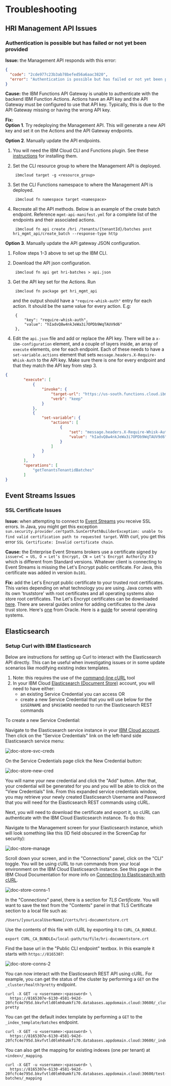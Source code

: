 # Troubleshooting

## HRI Management API Issues

### Authentication is possible but has failed or not yet been provided

**Issue:** the Management API responds with this error:
```json
{
  "code": "2cde977c23b3ab78befed56a6aac3820",
  "error": "Authentication is possible but has failed or not yet been provided."
}
```

**Cause:** the IBM Functions API Gateway is unable to authenticate with the backend IBM Function Actions. Actions have an API key and the API Gateway must be configured to use that API key. Typically, this is due to the API Gateway missing or having the wrong API key.

**Fix:** <br>
**Option 1**. Try redeploying the Management API. This will generate a new API key and set it on the Actions and the API Gateway endpoints.

**Option 2**. Manually update the API endpoints.

1. You will need the IBM Cloud CLI and Functions plugin. See these [instructions](https://cloud.ibm.com/docs/openwhisk?topic=openwhisk-cli_install) for installing them.
2. Set the CLI resource group to where the Management API is deployed.

        ibmcloud target -g <resource_group>

3. Set the CLI Functions namespace to where the Management API is deployed.

        ibmcloud fn namespace target <namespace>

4. Recreate all the API methods. Below is an example of the create batch endpoint. Reference `mgmt-api-manifest.yml` for a complete list of the endpoints and their associated actions.

        ibmcloud fn api create /hri /tenants/{tenantId}/batches post hri_mgmt_api/create_batch --response-type http


**Option 3**. Manually update the API gateway JSON configuration.

1. Follow steps 1-3 above to set up the IBM CLI.
2. Download the API json configuration.

        ibmcloud fn api get hri-batches > api.json

3. Get the API key set for the Actions. Run

        ibmcloud fn package get hri_mgmt_api

   and the output should have a `"require-whisk-auth"` entry for each action. It should be the same value for every action. E.g:

        {
            "key": "require-whisk-auth",
            "value": "hIadvQ8w4nkJeWa3i7OPDb9WqTAUV9d6"
        },

4. Edit the `api.json` file and add or replace the API key. There will be a `x-ibm-configuration` element, and a couple of layers inside, an array of `execute` elements, one for each endpoint. Each of these needs to have a `set-variable.actions` element that sets `message.headers.X-Require-Whisk-Auth` to the API key. Make sure there is one for every endpoint and that they match the API key from step 3.
```json
{
		"execute": [
		    {
		        "invoke": {
		            "target-url": "https://us-south.functions.cloud.ibm.com/api/v1/web/a98e053a-4a77-46b3-9791-53d4dfa370fb/hri_mgmt_api/get_batches.http$(request.path)",
		            "verb": "keep"
		        }
		    },
		    {
		        "set-variable": {
		            "actions": [
		                {
		                    "set": "message.headers.X-Require-Whisk-Auth",
		                    "value": "hIadvQ8w4nkJeWa3i7OPDb9WqTAUV9d6"
		                }
		            ]
		        }
		    }
		],
		"operations": [
		    "getTenantsTenantidBatches"
		]
}
```


## Event Streams Issues

### SSL Certificate Issues
**Issue:** when attempting to connect to [Event Streams](glossary.md#event-streams) you receive SSL errors. In Java, you might get this exception `sun.security.provider.certpath.SunCertPathBuilderException: unable to find valid certification path to requested target`. With curl, you get this error `SSL Certificate: Invalid certificate chain`.

**Cause:** the Enterprise Event Streams brokers use a certificate signed by` issuer=C = US, O = Let’s Encrypt, CN = Let’s Encrypt Authority X3`  which is different from Standard versions. Whatever client is connecting to Event Streams is missing the Let's Encrypt public certificate. For Java, this certificate was added in version `8u101`.

**Fix:** add the Let's Encrypt public certificate to your trusted root certificates. This varies depending on what technology you are using. Java comes with its own 'truststore' with root certificates and all operating systems also store root certificates. The Let's Encrypt certificates can be downloaded [here](https://letsencrypt.org/certificates/). There are several guides online for adding certificates to the Java trust store. Here's [one](https://docs.oracle.com/javase/tutorial/security/toolsign/rstep2.html) from Oracle. Here is a [guide](https://bounca.org/tutorials/install_root_certificate.html) for several operating systems.

## Elasticsearch

### Setup Curl with IBM Elasticsearch
Below are instructions for setting up Curl to interact with the Elasticsearch API directly. This can be useful when investigating issues or in some update scenarios like modifying existing index templates.

1. Note: this requires the use of the [command-line cURL](https://github.com/curl/curl) tool
2. In your IBM Cloud [Elasticsearch (Document Store)](glossary.md#elasticsearch) account, you will need to have either:
   * an existing Service Credential you can access  OR
   * create a new Service Credential that you will use below for the `$USERNAME` and  `$PASSWORD` needed to run the Elasticsearch REST commands

To create a new Service Credential:

Navigate to the Elasticsearch service instance in your [IBM Cloud account](https://cloud.ibm.com/login). Then click on the "Service Credentials" link on the left-hand side Elasticsearch service menu:

![doc-store-svc-creds](images/doc_store_svc_creds.jpg)

On the Service Credentials page click the New Credential button:

![doc-store-new-cred](images/doc_store_new_cred.jpg)

You will name your new credential and click the "Add" button. After that, your credential will be generated for you and you will be able to click on the "View Credentials" link. From this expanded service credentials window, you may retrieve your newly created Elasticsearch Username and Password that you will need for the Elasticsearch REST commands using cURL.

Next, you will need to download the certificate and export it, so cURL can authenticate with the IBM Cloud Elasticsearch instance. To do this:

Navigate to the Management screen for your Elasticsearch instance, which will look something like this (ID field obscured in the ScreenCap for security):

![doc-store-manage](images/doc_store_manage.jpg)

Scroll down your screen, and in the "Connections" panel, click on the "CLI" toggle. You will be using cURL to run commands from your local environment on the IBM Cloud Elasticsearch instance. See this page in the IBM Cloud Documentation for more info on [Connecting to Elasticsearch with cURL](https://cloud.ibm.com/docs/services/databases-for-elasticsearch?topic=databases-for-elasticsearch-connecting-curl).

![doc-store-conns-1](images/doc_store_conns_1.png)

In the "Connections" panel, there is a section for _TLS Certificate_. You will want to save the text from the "Contents" panel in that TLS Certificate section to a local file such as:

    /Users/[yourLocalUserName]/certs/hri-documentstore.crt 

Use the contents of this file with cURL by exporting it to `CURL_CA_BUNDLE`.

    export CURL_CA_BUNDLE=/local-path/to/file/hri-documentstore.crt

Find the base url in the "Public CLI endpoint" textbox. In this example it starts with `https://8165307`:

![doc-store-conns-2](images/doc_store_conns_2.jpg)

You can now interact with the Elasticsearch REST API using cURL. For example, you can get the status of the cluster by performing a `GET` on the `_cluster/health?pretty` endpoint.

    curl -X GET -u <username>:<password> \
      https://8165307e-6130-4581-942d-20fcfc4e795d.bkvfvtld0lmh0umkfi70.databases.appdomain.cloud:30600/_cluster/health?pretty

You can get the default index template by performing a `GET` to the `_index_template/batches` endpoint.

    curl -X GET -u <username>:<password> \
      https://8165307e-6130-4581-942d-20fcfc4e795d.bkvfvtld0lmh0umkfi70.databases.appdomain.cloud:30600/_index_template/batches

You can also get the mapping for existing indexes (one per tenant) at `<index>/_mapping`.

    curl -X GET -u <username>:<password> \
      https://8165307e-6130-4581-942d-20fcfc4e795d.bkvfvtld0lmh0umkfi70.databases.appdomain.cloud:30600/test-batches/_mapping
